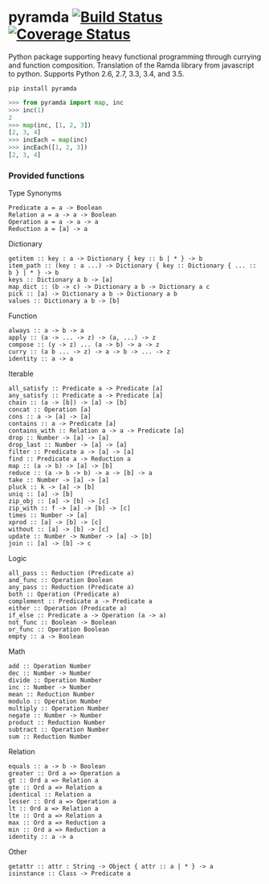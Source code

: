 # pyramda [![Build Status](https://travis-ci.org/jackfirth/pyramda.svg?branch=master)](https://travis-ci.org/jackfirth/pyramda) [![Coverage Status](https://coveralls.io/repos/jackfirth/pyramda/badge.svg?branch=master&service=github)](https://coveralls.io/github/jackfirth/pyramda?branch=master)

Python package supporting heavy functional programming through currying and function composition. Translation of the Ramda library from javascript to python. Supports Python 2.6, 2.7, 3.3, 3.4, and 3.5.

```
pip install pyramda
```

```python
>>> from pyramda import map, inc
>>> inc(1)
2
>>> map(inc, [1, 2, 3])
[2, 3, 4]
>>> incEach = map(inc)
>>> incEach([1, 2, 3])
[2, 3, 4]
```

### Provided functions

Type Synonyms

```
Predicate a = a -> Boolean
Relation a = a -> a -> Boolean
Operation a = a -> a -> a
Reduction a = [a] -> a
```

Dictionary

```
getitem :: key : a -> Dictionary { key :: b | * } -> b
item_path :: (key : a ...) -> Dictionary { key :: Dictionary { ... :: b } | * } -> b
keys :: Dictionary a b -> [a]
map_dict :: (b -> c) -> Dictionary a b -> Dictionary a c
pick :: [a] -> Dictionary a b -> Dictionary a b
values :: Dictionary a b -> [b]
```

Function

```
always :: a -> b -> a
apply :: (a -> ... -> z) -> (a, ...) -> z
compose :: (y -> z) ... (a -> b) -> a -> z
curry :: (a b ... -> z) -> a -> b -> ... -> z
identity :: a -> a
```

Iterable

```
all_satisfy :: Predicate a -> Predicate [a]
any_satisfy :: Predicate a -> Predicate [a]
chain :: (a -> [b]) -> [a] -> [b]
concat :: Operation [a]
cons :: a -> [a] -> [a]
contains :: a -> Predicate [a]
contains_with :: Relation a -> a -> Predicate [a]
drop :: Number -> [a] -> [a]
drop_last :: Number -> [a] -> [a]
filter :: Predicate a -> [a] -> [a]
find :: Predicate a -> Reduction a
map :: (a -> b) -> [a] -> [b]
reduce :: (a -> b -> b) -> a -> [b] -> a
take :: Number -> [a] -> [a]
pluck :: k -> [a] -> [b]
uniq :: [a] -> [b]
zip_obj :: [a] -> [b] -> [c]
zip_with :: f -> [a] -> [b] -> [c]
times :: Number -> [a]
xprod :: [a] -> [b] -> [c]
without :: [a] -> [b] -> [c]
update :: Number -> Number -> [a] -> [b]
join :: [a] -> [b] -> c
```

Logic

```
all_pass :: Reduction (Predicate a)
and_func :: Operation Boolean
any_pass :: Reduction (Predicate a)
both :: Operation (Predicate a)
complement :: Predicate a -> Predicate a
either :: Operation (Predicate a)
if_else :: Predicate a -> Operation (a -> a)
not_func :: Boolean -> Boolean
or_func :: Operation Boolean
empty :: a -> Boolean
```

Math

```
add :: Operation Number
dec :: Number -> Number
divide :: Operation Number
inc :: Number -> Number
mean :: Reduction Number
modulo :: Operation Number
multiply :: Operation Number
negate :: Number -> Number
product :: Reduction Number
subtract :: Operation Number
sum :: Reduction Number
```

Relation

```
equals :: a -> b -> Boolean
greater :: Ord a => Operation a
gt :: Ord a => Relation a
gte :: Ord a => Relation a
identical :: Relation a
lesser :: Ord a => Operation a
lt :: Ord a => Relation a
lte :: Ord a => Relation a
max :: Ord a => Reduction a
min :: Ord a => Reduction a
identity :: a -> a
```

Other

```
getattr :: attr : String -> Object { attr :: a | * } -> a
isinstance :: Class -> Predicate a
```
